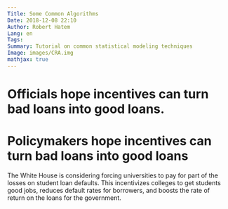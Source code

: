 ```yaml
---
Title: Some Common Algorithms
Date: 2018-12-08 22:10
Author: Robert Hatem
Lang: en
Tags:
Summary: Tutorial on common statistical modeling techniques
Image: images/CRA.img
mathjax: true
---
```


# Officials hope incentives can turn bad loans into good loans.

# Policymakers hope incentives can turn bad loans into good loans

The White House is considering forcing universities to pay for part of the losses on student loan defaults. This incentivizes colleges to get students good jobs, reduces default rates for borrowers, and boosts the rate of return on the loans for the government.
